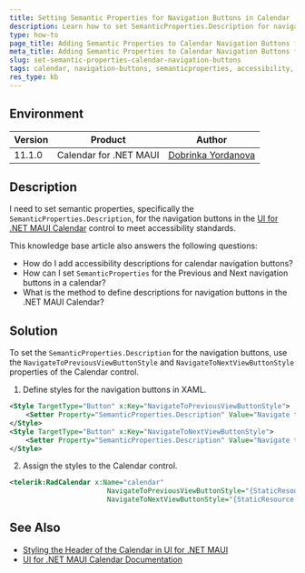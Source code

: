 ```yaml
---
title: Setting Semantic Properties for Navigation Buttons in Calendar
description: Learn how to set SemanticProperties.Description for navigation buttons in the Calendar control in UI for .NET MAUI to meet accessibility requirements.
type: how-to
page_title: Adding Semantic Properties to Calendar Navigation Buttons for Accessibility
meta_title: Adding Semantic Properties to Calendar Navigation Buttons for Accessibility in UI for .NET MAUI
slug: set-semantic-properties-calendar-navigation-buttons
tags: calendar, navigation-buttons, semanticproperties, accessibility, ui-for-dotnet-maui
res_type: kb
---
```


## Environment

| Version | Product | Author |
| --- | --- | --- |
| 11.1.0 | Calendar for .NET MAUI | [Dobrinka Yordanova](https://www.telerik.com/blogs/author/dobrinka-yordanova) |

## Description

I need to set semantic properties, specifically the `SemanticProperties.Description`, for the navigation buttons in the [UI for .NET MAUI Calendar](https://www.telerik.com/maui-ui/documentation/controls/calendar/overview) control to meet accessibility standards.

This knowledge base article also answers the following questions:
- How do I add accessibility descriptions for calendar navigation buttons?
- How can I set `SemanticProperties` for the Previous and Next navigation buttons in a calendar?
- What is the method to define descriptions for navigation buttons in the .NET MAUI Calendar?

## Solution

To set the `SemanticProperties.Description` for the navigation buttons, use the `NavigateToPreviousViewButtonStyle` and `NavigateToNextViewButtonStyle` properties of the Calendar control. 

1. Define styles for the navigation buttons in XAML.

```xml
<Style TargetType="Button" x:Key="NavigateToPreviousViewButtonStyle">
    <Setter Property="SemanticProperties.Description" Value="Navigate to previous view" />
</Style>
<Style TargetType="Button" x:Key="NavigateToNextViewButtonStyle">
    <Setter Property="SemanticProperties.Description" Value="Navigate to next view" />
</Style>
```

2. Assign the styles to the Calendar control.

```xml
<telerik:RadCalendar x:Name="calendar"
                        NavigateToPreviousViewButtonStyle="{StaticResource NavigateToPreviousViewButtonStyle}"
                        NavigateToNextViewButtonStyle="{StaticResource NavigateToNextViewButtonStyle}" />
```

## See Also

- [Styling the Header of the Calendar in UI for .NET MAUI](https://www.telerik.com/maui-ui/documentation/controls/calendar/styling/header-styling)
- [UI for .NET MAUI Calendar Documentation](https://www.telerik.com/maui-ui/documentation/controls/calendar/overview)
